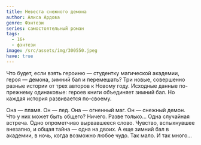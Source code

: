 ```yaml
---
title: Невеста снежного демона
author: Алиса Ардова
genre: Фэнтези
series: самостоятельный роман
tags:
  - 16+
  - фэнтези
image: /src/assets/img/300550.jpeg
have: true
---
```

Что будет, если взять героиню — студентку магической академии, героя — демона, зимний бал и перемешать? Три новые, совершенно разные истории от трех авторов к Новому году. Исходные данные по-прежнему одинаковые: героев книги объединяет зимний бал. Но каждая история развивается по-своему.

﻿Она — пламя. Он — лед. Она — огненный маг. Он — снежный демон. Что у них может быть общего? Ничего. Разве только… Одна случайная встреча. Одно опрометчиво вырвавшееся слово. Чувство, вспыхнувшее внезапно, и общая тайна — одна на двоих. А еще зимний бал в академии, в ночь, когда возможно любое чудо. Так мало. И так много…
